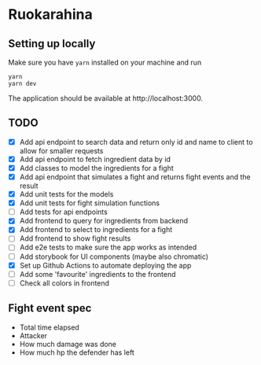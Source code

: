 # Ruokarahina

## Setting up locally

Make sure you have `yarn` installed on your machine and run

```
yarn
yarn dev
```

The application should be available at http://localhost:3000.

## TODO

- [x] Add api endpoint to search data and return only id and name to client to allow for smaller requests
- [x] Add api endpoint to fetch ingredient data by id
- [x] Add classes to model the ingredients for a fight
- [x] Add api endpoint that simulates a fight and returns fight events and the result
- [x] Add unit tests for the models
- [x] Add unit tests for fight simulation functions
- [ ] Add tests for api endpoints
- [x] Add frontend to query for ingredients from backend
- [x] Add frontend to select to ingredients for a fight
- [ ] Add frontend to show fight results
- [ ] Add e2e tests to make sure the app works as intended
- [ ] Add storybook for UI components (maybe also chromatic)
- [x] Set up Github Actions to automate deploying the app
- [ ] Add some 'favourite' ingredients to the frontend
- [ ] Check all colors in frontend

## Fight event spec

- Total time elapsed
- Attacker
- How much damage was done
- How much hp the defender has left
